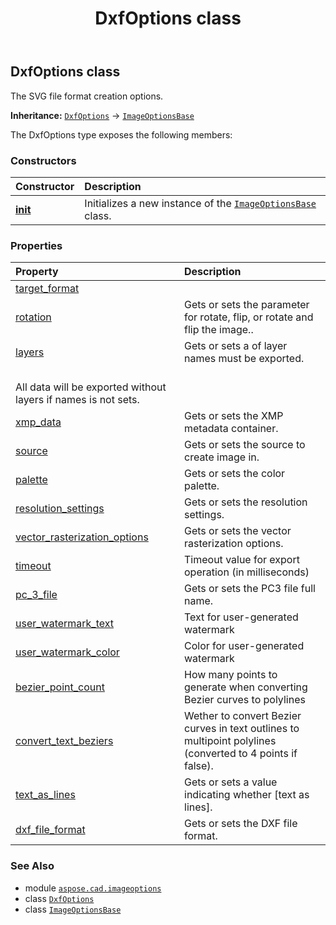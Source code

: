 ﻿---
title: DxfOptions class
second_title: Aspose.CAD for Python via .NET API References
description: 
type: docs
weight: 60
url: /aspose.cad.imageoptions/dxfoptions/
is_root: false
---

## DxfOptions class

The SVG file format creation options.



**Inheritance:** [`DxfOptions`](/cad/python-net/aspose.cad.imageoptions/dxfoptions) → 
[`ImageOptionsBase`](/cad/python-net/aspose.cad/imageoptionsbase)



The DxfOptions type exposes the following members:

### Constructors
| Constructor | Description |
| :- | :- |
| [__init__](/cad/python-net/aspose.cad.imageoptions/dxfoptions/__init__/#) | Initializes a new instance of the [`ImageOptionsBase`](/cad/python-net/aspose.cad/imageoptionsbase) class. |


### Properties
| Property | Description |
| :- | :- |
| [target_format](/cad/python-net/aspose.cad.imageoptions/dxfoptions/target_format) |  |
| [rotation](/cad/python-net/aspose.cad.imageoptions/dxfoptions/rotation) | Gets or sets the parameter for rotate, flip, or rotate and flip the image.. |
| [layers](/cad/python-net/aspose.cad.imageoptions/dxfoptions/layers) | Gets or sets a of layer names must be exported.<br/>All data will be exported without layers if names is not sets. |
| [xmp_data](/cad/python-net/aspose.cad.imageoptions/dxfoptions/xmp_data) | Gets or sets the XMP metadata container. |
| [source](/cad/python-net/aspose.cad.imageoptions/dxfoptions/source) | Gets or sets the source to create image in. |
| [palette](/cad/python-net/aspose.cad.imageoptions/dxfoptions/palette) | Gets or sets the color palette. |
| [resolution_settings](/cad/python-net/aspose.cad.imageoptions/dxfoptions/resolution_settings) | Gets or sets the resolution settings. |
| [vector_rasterization_options](/cad/python-net/aspose.cad.imageoptions/dxfoptions/vector_rasterization_options) | Gets or sets the vector rasterization options. |
| [timeout](/cad/python-net/aspose.cad.imageoptions/dxfoptions/timeout) | Timeout value for export operation (in milliseconds) |
| [pc_3_file](/cad/python-net/aspose.cad.imageoptions/dxfoptions/pc_3_file) | Gets or sets the PC3 file full name. |
| [user_watermark_text](/cad/python-net/aspose.cad.imageoptions/dxfoptions/user_watermark_text) | Text for user-generated watermark |
| [user_watermark_color](/cad/python-net/aspose.cad.imageoptions/dxfoptions/user_watermark_color) | Color for user-generated watermark |
| [bezier_point_count](/cad/python-net/aspose.cad.imageoptions/dxfoptions/bezier_point_count) | How many points to generate when converting Bezier curves to polylines |
| [convert_text_beziers](/cad/python-net/aspose.cad.imageoptions/dxfoptions/convert_text_beziers) | Wether to convert Bezier curves in text outlines to multipoint polylines (converted to 4 points if false). |
| [text_as_lines](/cad/python-net/aspose.cad.imageoptions/dxfoptions/text_as_lines) | Gets or sets a value indicating whether [text as lines]. |
| [dxf_file_format](/cad/python-net/aspose.cad.imageoptions/dxfoptions/dxf_file_format) | Gets or sets the DXF file format. |



### See Also
* module [`aspose.cad.imageoptions`](..)
* class [`DxfOptions`](/cad/python-net/aspose.cad.imageoptions/dxfoptions)
* class [`ImageOptionsBase`](/cad/python-net/aspose.cad/imageoptionsbase)

